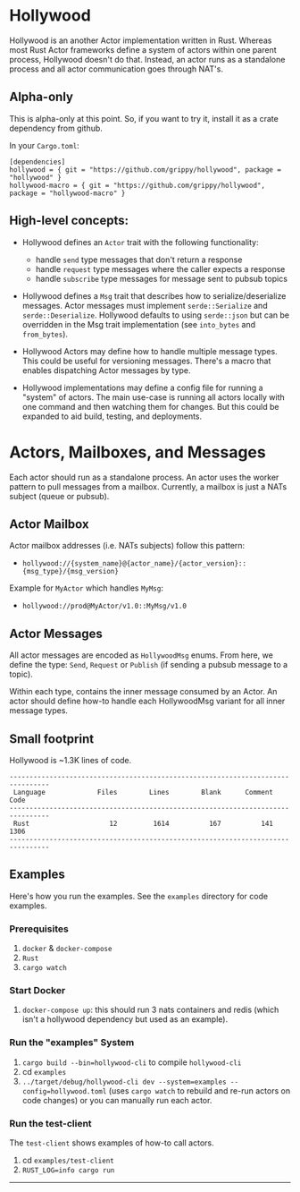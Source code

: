# Hollywood

Hollywood is an another Actor implementation written in Rust. Whereas most Rust Actor frameworks define a system of actors within one parent process, Hollywood doesn't do that. Instead, an actor runs as a standalone process and all actor communication goes through NAT's.

## Alpha-only

This is alpha-only at this point. So, if you want to try it, install it as a crate dependency from github.

In your `Cargo.toml`:

```
[dependencies]
hollywood = { git = "https://github.com/grippy/hollywood", package = "hollywood" }
hollywood-macro = { git = "https://github.com/grippy/hollywood", package = "hollywood-macro" }
```

## High-level concepts:

- Hollywood defines an `Actor` trait with the following functionality:

  - handle `send` type messages that don't return a response
  - handle `request` type messages where the caller expects a response
  - handle `subscribe` type messages for message sent to pubsub topics

- Hollywood defines a `Msg` trait that describes how to serialize/deserialize messages. Actor messages must implement `serde::Serialize` and `serde::Deserialize`. Hollywood defaults to using `serde::json` but can be overridden in the Msg trait implementation (see `into_bytes` and `from_bytes`).

- Hollywood Actors may define how to handle multiple message types. This could be useful for versioning messages. There's a macro that enables dispatching Actor messages by type.

- Hollywood implementations may define a config file for running a "system" of actors.
  The main use-case is running all actors locally with one command and then watching them for changes. But this could be expanded to aid build, testing, and deployments.

# Actors, Mailboxes, and Messages

Each actor should run as a standalone process. An actor uses the worker pattern to pull messages from a mailbox. Currently, a mailbox is just a NATs subject (queue or pubsub).

## Actor Mailbox

Actor mailbox addresses (i.e. NATs subjects) follow this pattern:

- `hollywood://{system_name}@{actor_name}/{actor_version}::{msg_type}/{msg_version}`

Example for `MyActor` which handles `MyMsg`:

- `hollywood://prod@MyActor/v1.0::MyMsg/v1.0`

## Actor Messages

All actor messages are encoded as `HollywoodMsg` enums. From here, we define the type: `Send`, `Request` or `Publish` (if sending a pubsub message to a topic).

Within each type, contains the inner message consumed by an Actor. An actor should define how-to handle each HollywoodMsg variant for all inner message types.

## Small footprint

Hollywood is ~1.3K lines of code.

```
--------------------------------------------------------------------------------
 Language             Files        Lines        Blank      Comment         Code
--------------------------------------------------------------------------------
 Rust                    12         1614          167          141         1306
--------------------------------------------------------------------------------
```

## Examples

Here's how you run the examples. See the `examples` directory for code examples.

### Prerequisites

1. `docker` & `docker-compose`
2. `Rust`
3. `cargo watch`

### Start Docker

1. `docker-compose up`: this should run 3 nats containers and redis (which isn't a hollywood dependency but used as an example).

### Run the "examples" System

1. `cargo build --bin=hollywood-cli` to compile `hollywood-cli`
2. cd `examples`
3. `../target/debug/hollywood-cli dev --system=examples --config=hollywood.toml` (uses `cargo watch` to rebuild and re-run actors on code changes) or you can manually run each actor.

### Run the test-client

The `test-client` shows examples of how-to call actors.

1. cd `examples/test-client`
2. `RUST_LOG=info cargo run`

---
